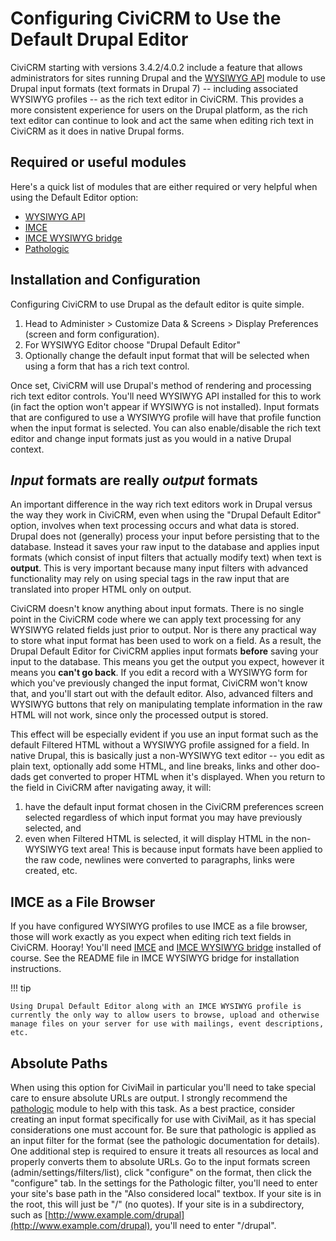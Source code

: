 # Configuring CiviCRM to Use the Default Drupal Editor

CiviCRM starting with versions 3.4.2/4.0.2 include a feature that allows administrators for sites running Drupal and the [WYSIWYG API](http://drupal.org/project/wysiwyg) module to use Drupal input formats (text formats in Drupal 7) -- including associated WYSIWYG profiles -- as the rich text editor in CiviCRM. This provides a more consistent experience for users on the Drupal platform, as the rich text editor can continue to look and act the same when editing rich text in CiviCRM as it does in native Drupal forms.

## Required or useful modules

Here's a quick list of modules that are either required or very helpful when using the Default Editor option:

* [WYSIWYG API](http://drupal.org/project/wysiwyg)
* [IMCE](http://drupal.org/project/imce)
* [IMCE WYSIWYG bridge](http://drupal.org/project/imce_wysiwyg)
* [Pathologic](http://drupal.org/project/pathologic)

## Installation and Configuration

Configuring CiviCRM to use Drupal as the default editor is quite simple.

1. Head to Administer > Customize Data & Screens > Display Preferences (screen and form configuration).
1. For WYSIWYG Editor choose "Drupal Default Editor"
1. Optionally change the default input format that will be selected when using a form that has a rich text control.

Once set, CiviCRM will use Drupal's method of rendering and processing rich text editor controls. You'll need WYSIWYG API installed for this to work (in fact the option won't appear if WYSIWYG is not installed). Input formats that are configured to use a WYSIWYG profile will have that profile function when the input format is selected. You can also enable/disable the rich text editor and change input formats just as you would in a native Drupal context.

## _Input_ formats are really _output_ formats

An important difference in the way rich text editors work in Drupal versus the way they work in CiviCRM, even when using the "Drupal Default Editor" option, involves when text processing occurs and what data is stored. Drupal does not (generally) process your input before persisting that to the database. Instead it saves your raw input to the database and applies input formats (which consist of input filters that actually modify text) when text is **output**. This is very important because many input filters with advanced functionality may rely on using special tags in the raw input that are translated into proper HTML only on output.

CiviCRM doesn't know anything about input formats. There is no single point in the CiviCRM code where we can apply text processing for any WYSIWYG related fields just prior to output. Nor is there any practical way to store what input format has been used to work on a field. As a result, the Drupal Default Editor for CiviCRM applies input formats **before** saving your input to the database. This means you get the output you expect, however it means you **can't go back**. If you edit a record with a WYSIWYG form for which you've previously changed the input format, CiviCRM won't know that, and you'll start out with the default editor. Also, advanced filters and WYSIWYG buttons that rely on manipulating template information in the raw HTML will not work, since only the processed output is stored.

This effect will be especially evident if you use an input format such as the default Filtered HTML without a WYSIWYG profile assigned for a field. In native Drupal, this is basically just a non-WYSIWYG text editor -- you edit as plain text, optionally add some HTML, and line breaks, links and other doo-dads get converted to proper HTML when it's displayed. When you return to the field in CiviCRM after navigating away, it will:

1. have the default input format chosen in the CiviCRM preferences screen selected regardless of which input format you may have previously selected, and
1. even when Filtered HTML is selected, it will display HTML in the non-WYSIWYG text area! This is because input formats have been applied to the raw code, newlines were converted to paragraphs, links were created, etc.

## IMCE as a File Browser

If you have configured WYSIWYG profiles to use IMCE as a file browser, those will work exactly as you expect when editing rich text fields in CiviCRM. Hooray! You'll need [IMCE](http://drupal.org/project/IMCE) and [IMCE WYSIWYG bridge](http://drupal.org/project/imce_wysiwyg) installed of course. See the README file in IMCE WYSIWYG bridge for installation instructions.

!!! tip

    Using Drupal Default Editor along with an IMCE WYSIWYG profile is currently the only way to allow users to browse, upload and otherwise manage files on your server for use with mailings, event descriptions, etc.


## Absolute Paths

When using this option for CiviMail in particular you'll need to take special care to ensure absolute URLs are output. I strongly recommend the [pathologic](http://drupal.org/project/pathologic) module to help with this task. As a best practice, consider creating an input format specifically for use with CiviMail, as it has special considerations one must account for. Be sure that pathologic is applied as an input filter for the format (see the pathologic documentation for details). One additional step is required to ensure it treats all resources as local and properly converts them to absolute URLs. Go to the input formats screen (admin/settings/filters/list), click "configure" on the format, then click the "configure" tab. In the settings for the Pathologic filter, you'll need to enter your site's base path in the "Also considered local" textbox. If your site is in the root, this will just be "/" (no quotes). If your site is in a subdirectory, such as [http://www.example.com/drupal](http://www.example.com/drupal), you'll need to enter "/drupal".